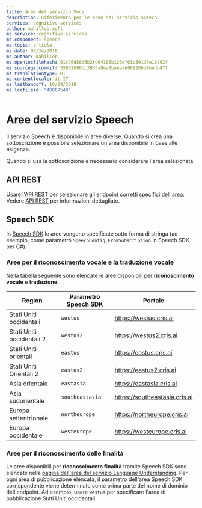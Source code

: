 ```yaml
---
title: Aree del servizio Voce
description: Riferimento per le aree del servizio Speech.
services: cognitive-services
author: mahilleb-msft
ms.service: cognitive-services
ms.component: speech
ms.topic: article
ms.date: 09/24/2018
ms.author: mahilleb
ms.openlocfilehash: 01c76d80d6b2fd64165b126df01c391d7e18292f
ms.sourcegitcommit: 55952b90dc3935a8ea8baeaae9692dbb9bedb47f
ms.translationtype: HT
ms.contentlocale: it-IT
ms.lasthandoff: 10/09/2018
ms.locfileid: "48887548"
---
```

# <a name="regions-of-the-speech-service"></a>Aree del servizio Speech

Il servizio Speech è disponibile in aree diverse.
Quando si crea una sottoscrizione è possibile selezionare un'area disponibile in base alle esigenze.

Quando si usa la sottoscrizione è necessario considerare l'area selezionata.

## <a name="rest-api"></a>API REST

Usare l'API REST per selezionare gli endpoint corretti specifici dell'area.
Vedere [API REST](rest-apis.md) per informazioni dettagliate.

## <a name="speech-sdk"></a>Speech SDK

In [Speech SDK](speech-sdk.md) le aree vengono specificate sotto forma di stringa (ad esempio, come parametro `SpeechConfig.FromSubscription` in Speech SDK per C#).

### <a name="regions-for-speech-recognition-and-translation"></a>Aree per il riconoscimento vocale e la traduzione vocale

Nella tabella seguente sono elencate le aree disponibili per **riconoscimento vocale** e **traduzione**.

  Region | Parametro Speech SDK | Portale
 ------|-------|--------
 Stati Uniti occidentali | `westus` | https://westus.cris.ai
 Stati Uniti occidentali 2 | `westus2` | https://westus2.cris.ai 
 Stati Uniti orientali | `eastus` | https://eastus.cris.ai
 Stati Uniti Orientali 2 | `eastus2` | https://eastus2.cris.ai
 Asia orientale | `eastasia` | https://eastasia.cris.ai
 Asia sudorientale | `southeastasia` | https://southeastasia.cris.ai
 Europa settentrionale | `northeurope` | https://northeurope.cris.ai
 Europa occidentale | `westeurope` | https://westeurope.cris.ai


### <a name="regions-for-intent-recognition"></a>Aree per il riconoscimento delle finalità

Le aree disponibili per **riconoscimento finalità** tramite Speech SDK sono elencate nella [pagina dell'area del servizio Language Understanding](/azure/cognitive-services/luis/luis-reference-regions).
Per ogni area di pubblicazione elencata, il parametro dell'area Speech SDK corrispondente viene determinato come prima parte del nome di dominio dell'endpoint.
Ad esempio, usare `westus` per specificare l'area di pubblicazione Stati Uniti occidentali.
